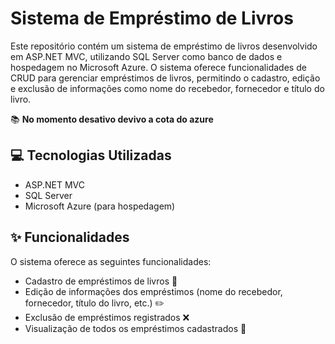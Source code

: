 # Sistema de Empréstimo de Livros

Este repositório contém um sistema de empréstimo de livros desenvolvido em ASP.NET MVC, utilizando SQL Server como banco de dados e hospedagem no Microsoft Azure. O sistema oferece funcionalidades de CRUD para gerenciar empréstimos de livros, permitindo o cadastro, edição e exclusão de informações como nome do recebedor, fornecedor e título do livro.

📚 **No momento desativo devivo a cota do azure**

## 💻 Tecnologias Utilizadas

- ASP.NET MVC
- SQL Server
- Microsoft Azure (para hospedagem)

## ✨ Funcionalidades

O sistema oferece as seguintes funcionalidades:

- Cadastro de empréstimos de livros 📝
- Edição de informações dos empréstimos (nome do recebedor, fornecedor, título do livro, etc.) ✏️
- Exclusão de empréstimos registrados ❌
- Visualização de todos os empréstimos cadastrados 👀

